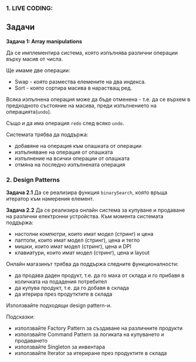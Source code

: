 ### 1. LIVE CODING:
## Задачи
**Задача 1: Array manipulations**

Да се имплементира система, която изпълнява различни операции върху масив от числа.

Ще имаме две операции:
- Swap - която размества елемените на два индекса.
- Sort - която сортира масива в нарастващ ред.

Всяка изпълнена операция може да бъде отменена - т.е. да се върхем в предходното състояние на масива, преди изпълнението на операцията(`undo`).

Също и да има операция `redo` след всяко `undo`.

Системата трябва да поддържа:
- добавяне на операция към опашката от операции
- изпълняване на операция от опашката
- изпълнение на всички операции от опашката
- отмяна на последно изпълнената операция

### 2. Design Patterns

**Задача 2.1** Да се реализира функция `binarySearch`, която връща итератор към намерения елемент.

**Задача 2.2** Да се реализира онлайн система за купуване и продаване на различни електронни устройства. Към момента системата поддържа:
- настолни компютри, които имат модел (стринг) и цена 
- лаптопи, които имат модел (стринг), цена и тегло
- мишки, които имат модел (стринг), цена и DPI
-  клавиатури, които имат модел (стринг), цена и layout

Онлайн магазинът трябва да поддържа следните функционалности:
- да продава даден продукт, т.е. да го маха от склада и го прибавя в количката на подадения потребител
- да купува продукт, т.е. да го добавя в склада
- да итерира през продутктите в склада

Използвайте подходящи design pattern-и.

Подсказки:
- използвайте Factory Pattern за създаване на различните продукти
- използвайте Command Pattern за логиката на купуването и продаването
- използвайте Singleton за инвентара
- използвайте Iterator за итериране през продуктите в склада